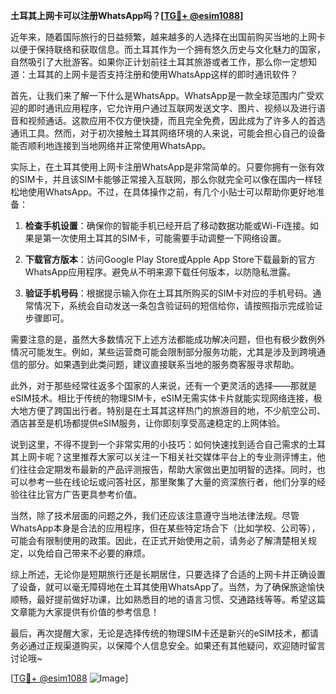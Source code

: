 **土耳其上网卡可以注册WhatsApp吗？[[TG💪+ @esim1088](https://t.me/s/esim1088)]**

近年来，随着国际旅行的日益频繁，越来越多的人选择在出国前购买当地的上网卡以便于保持联络和获取信息。而土耳其作为一个拥有悠久历史与文化魅力的国家，自然吸引了大批游客。如果你正计划前往土耳其旅游或者工作，那么你一定想知道：土耳其的上网卡是否支持注册和使用WhatsApp这样的即时通讯软件？

首先，让我们来了解一下什么是WhatsApp。WhatsApp是一款全球范围内广受欢迎的即时通讯应用程序，它允许用户通过互联网发送文字、图片、视频以及进行语音和视频通话。这款应用不仅方便快捷，而且完全免费，因此成为了许多人的首选通讯工具。然而，对于初次接触土耳其网络环境的人来说，可能会担心自己的设备能否顺利地连接到当地网络并正常使用WhatsApp。

实际上，在土耳其使用上网卡注册WhatsApp是非常简单的。只要你拥有一张有效的SIM卡，并且该SIM卡能够正常接入互联网，那么你就完全可以像在国内一样轻松地使用WhatsApp。不过，在具体操作之前，有几个小贴士可以帮助你更好地准备：

1. **检查手机设置**：确保你的智能手机已经开启了移动数据功能或Wi-Fi连接。如果是第一次使用土耳其的SIM卡，可能需要手动调整一下网络设置。
   
2. **下载官方版本**：访问Google Play Store或Apple App Store下载最新的官方WhatsApp应用程序。避免从不明来源下载任何版本，以防隐私泄露。
   
3. **验证手机号码**：根据提示输入你在土耳其所购买的SIM卡对应的手机号码。通常情况下，系统会自动发送一条包含验证码的短信给你，请按照指示完成验证步骤即可。

需要注意的是，虽然大多数情况下上述方法都能成功解决问题，但也有极少数例外情况可能发生。例如，某些运营商可能会限制部分服务功能，尤其是涉及到跨境通信的部分。如果遇到此类问题，建议直接联系当地的服务商客服寻求帮助。

此外，对于那些经常往返多个国家的人来说，还有一个更灵活的选择——那就是eSIM技术。相比于传统的物理SIM卡，eSIM无需实体卡片就能实现网络连接，极大地方便了跨国出行者。特别是在土耳其这样热门的旅游目的地，不少航空公司、酒店甚至是机场都提供eSIM服务，让你即刻享受高速稳定的上网体验。

说到这里，不得不提到一个非常实用的小技巧：如何快速找到适合自己需求的土耳其上网卡呢？这里推荐大家可以关注一下相关社交媒体平台上的专业测评博主，他们往往会定期发布最新的产品评测报告，帮助大家做出更加明智的选择。同时，也可以参考一些在线论坛或问答社区，那里聚集了大量的资深旅行者，他们分享的经验往往比官方广告更具参考价值。

当然，除了技术层面的问题之外，我们还应该注意遵守当地法律法规。尽管WhatsApp本身是合法的应用程序，但在某些特定场合下（比如学校、公司等），可能会有限制使用的政策。因此，在正式开始使用之前，请务必了解清楚相关规定，以免给自己带来不必要的麻烦。

综上所述，无论你是短期旅行还是长期居住，只要选择了合适的上网卡并正确设置了设备，就可以毫无障碍地在土耳其使用WhatsApp了。当然，为了确保旅途愉快顺畅，最好提前做好功课，比如熟悉目的地的语言习惯、交通路线等等。希望这篇文章能为大家提供有价值的参考信息！

最后，再次提醒大家，无论是选择传统的物理SIM卡还是新兴的eSIM技术，都请务必通过正规渠道购买，以保障个人信息安全。如果还有其他疑问，欢迎随时留言讨论哦~

[[TG💪+ @esim1088](https://t.me/s/esim1088) ![Image](https://i.postimg.cc/4NQfJmqS/Snipaste-2025-05-13-00-14-12.png)]